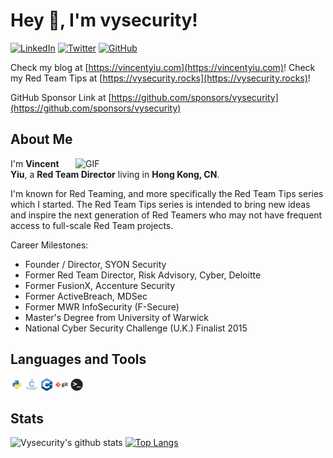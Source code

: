 # Hey 👋, I'm vysecurity!

<a href="https://www.linkedin.com/in/vincent-yiu" target="_blank"><img src="https://img.shields.io/badge/LinkedIn-%230077B5.svg?&style=flat-square&logo=linkedin&logoColor=white" alt="LinkedIn"></a>
<a href="https://twitter.com/vysecurity" target="_blank"><img src="https://img.shields.io/badge/-Twitter-1ca0f1?style=flat-square&labelColor=1ca0f1&logo=twitter&logoColor=white" alt="Twitter"></a>
<a href="https://github.com/vysecurity/" target="_blank"><img src="https://img.shields.io/badge/-GitHub-181717?style=flat-square&logo=github" alt="GitHub"></a>

Check my blog at [https://vincentyiu.com](https://vincentyiu.com)!
Check my Red Team Tips at [https://vysecurity.rocks](https://vysecurity.rocks)!

GitHub Sponsor Link at [https://github.com/sponsors/vysecurity](https://github.com/sponsors/vysecurity)

## About Me

<img align="right" width=400 alt="GIF" src="https://i.pinimg.com/originals/e4/26/70/e426702edf874b181aced1e2fa5c6cde.gif" />

I'm **Vincent Yiu**, a **Red Team Director** living in **Hong Kong, CN**.

I'm known for Red Teaming, and more specifically the Red Team Tips series which I started. The Red Team Tips series is intended to bring new ideas and inspire the next generation of Red Teamers who may not have frequent access to full-scale Red Team projects.

Career Milestones:
* Founder / Director, SYON Security
* Former Red Team Director, Risk Advisory, Cyber, Deloitte
* Former FusionX, Accenture Security
* Former ActiveBreach, MDSec
* Former MWR InfoSecurity (F-Secure)
* Master's Degree from University of Warwick
* National Cyber Security Challenge (U.K.) Finalist 2015


## Languages and Tools

<code><img height="20" src="https://raw.githubusercontent.com/github/explore/80688e429a7d4ef2fca1e82350fe8e3517d3494d/topics/python/python.png"></code>
<code><img height="20" src="https://raw.githubusercontent.com/github/explore/80688e429a7d4ef2fca1e82350fe8e3517d3494d/topics/c/c.png"></code>
<code><img height="20" src="https://raw.githubusercontent.com/github/explore/80688e429a7d4ef2fca1e82350fe8e3517d3494d/topics/cpp/cpp.png"></code>
<code><img height="20" src="https://raw.githubusercontent.com/github/explore/80688e429a7d4ef2fca1e82350fe8e3517d3494d/topics/git/git.png"></code>
<code><img height="20" src="https://raw.githubusercontent.com/github/explore/80688e429a7d4ef2fca1e82350fe8e3517d3494d/topics/terminal/terminal.png"></code>

## Stats

![Vysecurity's github stats](https://github-readme-stats.vercel.app/api?username=vysecurity&show_icons=true&hide_border=false&theme=tokyonight&count_private=true&hide_title=false)
[![Top Langs](https://github-readme-stats.vercel.app/api/top-langs/?username=vysecurity&hide=html&theme=tokyonight&layout=compact)](https://github.com/anuraghazra/github-readme-stats)
